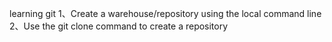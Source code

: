 learning git 
  1、Create a warehouse/repository using the local command line
  2、Use the git clone command to create a repository
